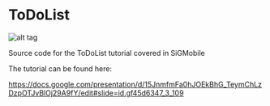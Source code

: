 # ToDoList
![alt tag](https://www-s.acm.illinois.edu/sigmobile/sig_mobile-01.png)


Source code for the ToDoList tutorial covered in SiGMobile

The tutorial can be found here:

https://docs.google.com/presentation/d/15JnmfmFa0hJOEkBhG_TeymChLzDzpOTJvBlOj29A9fY/edit#slide=id.gf45d6347_3_109
